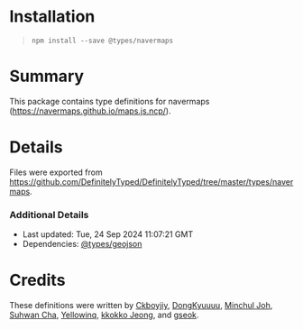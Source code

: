 # Installation
> `npm install --save @types/navermaps`

# Summary
This package contains type definitions for navermaps (https://navermaps.github.io/maps.js.ncp/).

# Details
Files were exported from https://github.com/DefinitelyTyped/DefinitelyTyped/tree/master/types/navermaps.

### Additional Details
 * Last updated: Tue, 24 Sep 2024 11:07:21 GMT
 * Dependencies: [@types/geojson](https://npmjs.com/package/@types/geojson)

# Credits
These definitions were written by [Ckboyjiy](https://github.com/ckboyjiy), [DongKyuuuu](https://github.com/DongKyuuuu), [Minchul Joh](https://github.com/fclemonschool), [Suhwan Cha](https://github.com/suhwancha), [Yellowinq](https://github.com/hig4342), [kkokko Jeong](https://github.com/kkokkojeong), and [gseok](https://github.com/gseok).
